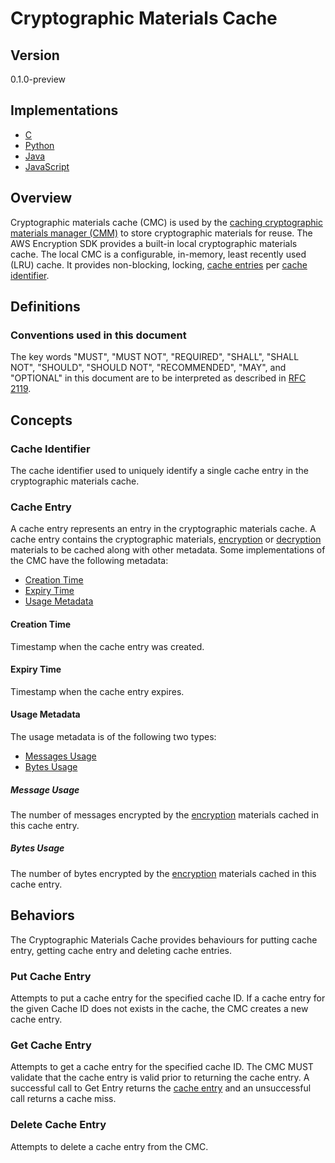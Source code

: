 [//]: # (Copyright Amazon.com Inc. or its affiliates. All Rights Reserved.)
[//]: # (SPDX-License-Identifier: CC-BY-SA-4.0)

# Cryptographic Materials Cache

## Version

0.1.0-preview

## Implementations

- [C](https://github.com/aws/aws-encryption-sdk-c/blob/master/include/aws/cryptosdk/cache.h)
- [Python](https://github.com/aws/aws-encryption-sdk-python/blob/master/src/aws_encryption_sdk/caches/base.py)
- [Java](https://github.com/aws/aws-encryption-sdk-java/blob/master/src/main/java/com/amazonaws/encryptionsdk/caching/CryptoMaterialsCache.java)
- [JavaScript](https://github.com/awslabs/aws-encryption-sdk-javascript/blob/master/modules/cache-material/src/cryptographic_materials_cache.ts)

## Overview

Cryptographic materials cache (CMC) is used by the [caching cryptographic materials manager (CMM)](caching-cmm.md)
to store cryptographic materials for reuse.
The AWS Encryption SDK provides a built-in local cryptographic materials cache.
The local CMC is a configurable, in-memory, least recently used (LRU) cache.
It provides non-blocking, locking, [cache entries](#cache-entry) per [cache identifier](#cache-identifier).

## Definitions

### Conventions used in this document

The key words "MUST", "MUST NOT", "REQUIRED", "SHALL", "SHALL NOT", "SHOULD", "SHOULD NOT", "RECOMMENDED", "MAY", and "OPTIONAL"
in this document are to be interpreted as described in [RFC 2119](https://tools.ietf.org/html/rfc2119).

## Concepts

### Cache Identifier

The cache identifier used to uniquely identify a single cache entry in the cryptographic materials cache.

### Cache Entry

A cache entry represents an entry in the cryptographic materials cache.
A cache entry contains the cryptographic materials, [encryption](structures.md#encryption-materials) or [decryption](structures.md#decryption-materials)
materials to be cached along with other metadata.
Some implementations of the CMC have the following metadata:

- [Creation Time](#creation-time)
- [Expiry Time](#expiry-time)
- [Usage Metadata](#usage-metadata)

#### Creation Time

Timestamp when the cache entry was created.

#### Expiry Time

Timestamp when the cache entry expires.

#### Usage Metadata

The usage metadata is of the following two types:

- [Messages Usage](#message-usage)
- [Bytes Usage](#bytes-usage)

##### Message Usage

The number of messages encrypted by the [encryption](structures.md#encryption-materials) materials cached in this cache entry.

##### Bytes Usage

The number of bytes encrypted by the [encryption](#structures.md#encryption-materials) materials cached in this cache entry.

## Behaviors

The Cryptographic Materials Cache provides behaviours for putting cache entry, getting cache entry and deleting cache entries.

### Put Cache Entry

Attempts to put a cache entry for the specified cache ID.
If a cache entry for the given Cache ID does not exists in the cache, the CMC creates a new cache entry.

### Get Cache Entry

Attempts to get a cache entry for the specified cache ID.
The CMC MUST validate that the cache entry is valid prior to returning the cache entry.
A successful call to Get Entry returns the [cache entry](#cache-entry) and an unsuccessful call returns a cache miss.

### Delete Cache Entry

Attempts to delete a cache entry from the CMC.
